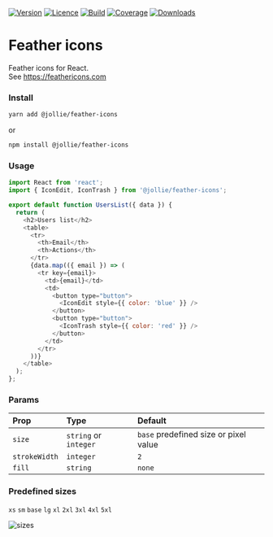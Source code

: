 [![Version](https://img.shields.io/npm/v/@jollie/feather-icons)](https://www.npmjs.com/package/@jollie/feather-icons)
[![Licence](https://img.shields.io/npm/l/@jollie/feather-icons)](https://en.wikipedia.org/wiki/MIT_license)
[![Build](https://img.shields.io/travis/thejellyfish/feather-icons)](https://travis-ci.org/github/thejellyfish/feather-icons)
[![Coverage](https://img.shields.io/codecov/c/github/thejellyfish/feather-icons)](https://codecov.io/gh/thejellyfish/feather-icons)
[![Downloads](https://img.shields.io/npm/dt/@jollie/feather-icons)](https://www.npmjs.com/package/@jollie/feather-icons)


# Feather icons

Feather icons for React.    
See https://feathericons.com    

### Install

```bash
yarn add @jollie/feather-icons
```

or

```bash
npm install @jollie/feather-icons
```

### Usage

```javascript
import React from 'react';
import { IconEdit, IconTrash } from '@jollie/feather-icons';

export default function UsersList({ data }) {
  return (
    <h2>Users list</h2>
    <table>
      <tr>
        <th>Email</th>
        <th>Actions</th>
      </tr>
      {data.map(({ email }) => (
        <tr key={email}>
          <td>{email}</td>
          <td>
            <button type="button">
              <IconEdit style={{ color: 'blue' }} />
            </button>
            <button type="button">
              <IconTrash style={{ color: 'red' }} />
            </button>
          </td>
        </tr>
      ))}
    </table>
  );
};

```

### Params

| Prop         | Type                  | Default                               |
|:-------------|:----------------------|:--------------------------------------|
| `size`       | `string` or `integer` | `base` predefined size or pixel value | 
| `strokeWidth`| `integer`             | `2`                                   |
| `fill`       | `string`              | `none`                                |

### Predefined sizes
   
`xs` `sm` `base` `lg` `xl` `2xl` `3xl` `4xl` `5xl` 


![sizes](https://github.com/thejellyfish/feather-icons/raw/master/icon-sizes.png)
